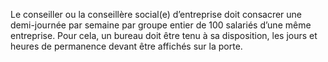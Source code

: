 Le conseiller ou la conseillère social(e) d’entreprise doit consacrer une demi-journée par semaine par groupe entier de 100 salariés d’une même entreprise. Pour cela, un bureau doit être tenu à sa disposition, les jours et heures de permanence devant être affichés sur la porte.